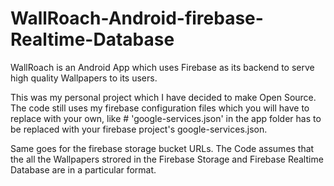 # WallRoach-Android-firebase-Realtime-Database
WallRoach is an Android App which uses Firebase as its backend to serve high quality Wallpapers to its users.

This was my personal project which I have decided to make Open Source.
The code still uses my firebase configuration files which you will have to replace with your own, like # 'google-services.json'
in the app folder has to be replaced with your firebase project's google-services.json.

Same goes for the firebase storage bucket URLs.
The Code assumes that the all the Wallpapers strored in the Firebase Storage and Firebase Realtime Database are in a particular 
format.


